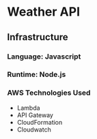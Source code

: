 # **Weather API**

## **Infrastructure**

### **Language**: Javascript

### **Runtime**: Node.js

### **AWS Technologies Used**

- Lambda
- API Gateway
- CloudFormation
- Cloudwatch
